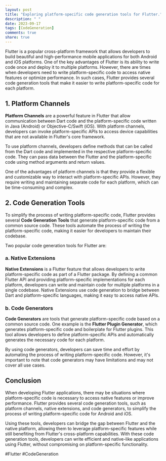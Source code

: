 ```yaml
---
layout: post
title: "Exploring platform-specific code generation tools for Flutter."
description: " "
date: 2023-09-17
tags: [CodeGeneration]
comments: true
share: true
---
```


Flutter is a popular cross-platform framework that allows developers to build beautiful and high-performance mobile applications for both Android and iOS platforms. One of the key advantages of Flutter is its ability to write code once and deploy it to multiple platforms. However, there are times when developers need to write platform-specific code to access native features or optimize performance. In such cases, Flutter provides several code generation tools that make it easier to write platform-specific code for each platform.

## 1. Platform Channels

**Platform Channels** are a powerful feature in Flutter that allow communication between Dart code and the platform-specific code written in Java (Android) or Objective-C/Swift (iOS). With platform channels, developers can invoke platform-specific APIs to access device capabilities that are not available in Flutter's core framework.

To use platform channels, developers define methods that can be called from the Dart code and implemented in the respective platform-specific code. They can pass data between the Flutter and the platform-specific code using method arguments and return values.

One of the advantages of platform channels is that they provide a flexible and customizable way to interact with platform-specific APIs. However, they require writing and maintaining separate code for each platform, which can be time-consuming and complex.

## 2. Code Generation Tools

To simplify the process of writing platform-specific code, Flutter provides several **Code Generation Tools** that generate platform-specific code from a common source code. These tools automate the process of writing the platform-specific code, making it easier for developers to maintain their codebase.

Two popular code generation tools for Flutter are:

### a. Native Extensions

**Native Extensions** is a Flutter feature that allows developers to write platform-specific code as part of a Flutter package. By defining a common Flutter API and providing platform-specific implementations for each platform, developers can write and maintain code for multiple platforms in a single codebase. Native Extensions use code generation to bridge between Dart and platform-specific languages, making it easy to access native APIs.

### b. Code Generators

**Code Generators** are tools that generate platform-specific code based on a common source code. One example is the **Flutter Plugin Generator**, which generates platform-specific code and boilerplate for Flutter plugins. This tool allows developers to define platform-specific APIs and automatically generates the necessary code for each platform.

By using code generators, developers can save time and effort by automating the process of writing platform-specific code. However, it's important to note that code generators may have limitations and may not cover all use cases.

## Conclusion

When developing Flutter applications, there may be situations where platform-specific code is necessary to access native features or improve performance. Flutter provides several code generation tools, such as platform channels, native extensions, and code generators, to simplify the process of writing platform-specific code for Android and iOS.

Using these tools, developers can bridge the gap between Flutter and the native platform, allowing them to leverage platform-specific features while still benefiting from Flutter's cross-platform capabilities. With these code generation tools, developers can write efficient and native-like applications using Flutter, without compromising on platform-specific functionality.

#Flutter #CodeGeneration
